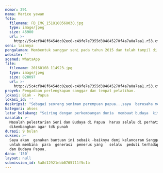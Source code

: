 ```yaml
---
nomor: 291
nama: Marice yawan
foto:
  filename: FB_IMG_1518180568038.jpg
  type: image/jpeg
  size: 45900
  url: >-
    http://5c4cf848f6454dc02ec8-c49fe7e7355d384845270f4a7a0a7aa1.r53.cf2.rackcdn.com/159c131f-e3d5-4cd8-a1ac-1fae83b822f4/FB_IMG_1518180568038.jpg
seni: lainnya
pengalaman: Membentuk sanggar seni pada tahun 2015 dan telah tampil di Biak dan Supipri
website: ''
sosmed: WhatsApp
file:
  filename: 20160108_114923.jpg
  type: image/jpeg
  size: 828097
  url: >-
    http://5c4cf848f6454dc02ec8-c49fe7e7355d384845270f4a7a0a7aa1.r53.cf2.rackcdn.com/811c26b1-f6b7-41ff-82b7-9e7a069ba5e2/20160108_114923.jpg
proyek: Pengadaan perlengkapan sanggar dan tempat pelatihan.
lokasi: Biak - Papua
lokasi_id: ''
deskripsi: "Sebagai seorang seniman perempuan papua..,saya  berusaha membentuk sanggar seni Rwaren Bekra  pada tanggal 15 aguztus 2015 dengan melibatkan ank-anak  di aekitar kampumg anggraidi.\r\nSamggar ini telah tampil dalam berbagai ivengt didaerah la upaten  dan Regional :namun terkendala  beberapa progran di sebabkan keterbatasan dana. \r\nOleh aebab itu  harapan saya  , semoga melalui dana hibah dari Cipta Media Ekspresi  , samggar ini  dapat teris eksis  membuat program yg lain seperti  membangun sarana yang berpotensi sebagai tempat pelatihan dan tempat penjualan aksesor.i\r\n "
kategori: akses
latar_belakang: "Seiring dengan perkembangan dunia  membuat budaya  kita semakin lama semakin terkikis oleh  arus perkebangan ,yang tanpa disadari  mempengaruhi para remaja sehingga  lebih cenderung menerima kontak budaya luar  dari pada budaya sendiri  yang adalah jati diri kita. Dengan melihat hal ini di atas , maka para remaja Kampung Anggraidi  Distrik Biak Kota  Kabupaten Biak Numfor  -Papua  yang tetap melintasi  dan  dengan  segala keaslian  yang di dalamnya ,serta peduli  terhadap  Seni Budaya asli papua yang sudah mulai punah dan menghilang di bumi Cenderawasih.\r\nDalam hal tsb di atas ;maka pada tanggal 15 agustus 2015 , Sanggar seni Rwaren Bekra  terbentuk dan didirikan.Sebagaimana hal  tsb di atas bahwa para remaja yang terhimpun dalam Sanggar seni Rwaren Bekra  yang mempunyai potensi alami dan perlu di kembangkan dalam bidang Seni  sehingga di harapkan kelak dapat ikut mempertahankan dan melestarikan Budaya asli Papua."
masalah: >-
  Masalah pelestarian Seni dan Budaya di Papua  harus selalu di perhatikan dan
  dikembangkan agar tdk punah 
durasi: 9 bulan
sukses: >-
  Saya akan  ganakan bantuan ini sebaik -baiknya demi kelancaran Sanggar saya
  untuk membina  para  generasi  penerus yang   selalu  peduli terhadap  Seni
  dan Budaya Papua.
dana: '150'
layout: null
submission_id: 5a8d12921ebb0765711f5c1b
---
```

